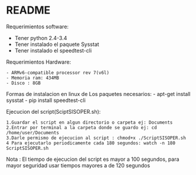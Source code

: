 # README

Requerimientos software:

  - Tener python 2.4-3.4
  - Tener instalado el paquete Sysstat
  - Tener instalado el speedtest-cli

Requerimientos Hardware:

    - ARMv6-compatible processor rev 7(v6l)
    - Memoria ram: 434MB
    - Disco : 8GB
    
Formas de instalacion en linux de Los paquetes necesarios:
    - apt-get install sysstat
    - pip install speedtest-cli
    
Ejecucion del script(SciptSISOPER.sh):

    1.Guardar el script en algun directorio o carpeta ej: Documents
    2.Entrar por terminal a la carpeta donde se guardo ej: cd /home/user/Documents
    3.Darle permismo de ejecucion al script : chmod+x ./ScriptSISOPER.sh 
    4 Para ejecutarlo periodicamente cada 180 segundos: watch -n 180 ScriptSISOPER.sh 

Nota : El tiempo de ejecucion del script es mayor a 100 segundos, para mayor seguridad usar tiempos mayores a de 120 segundos


